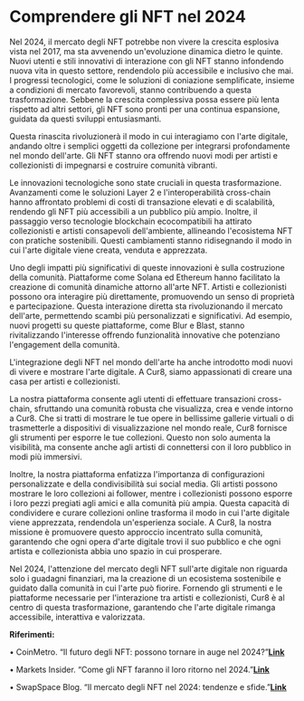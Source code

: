 # Comprendere gli NFT nel 2024

Nel 2024, il mercato degli NFT potrebbe non vivere la crescita esplosiva vista nel 2017, ma sta avvenendo un'evoluzione dinamica dietro le quinte. Nuovi utenti e stili innovativi di interazione con gli NFT stanno infondendo nuova vita in questo settore, rendendolo più accessibile e inclusivo che mai. I progressi tecnologici, come le soluzioni di coniazione semplificate, insieme a condizioni di mercato favorevoli, stanno contribuendo a questa trasformazione. Sebbene la crescita complessiva possa essere più lenta rispetto ad altri settori, gli NFT sono pronti per una continua espansione, guidata da questi sviluppi entusiasmanti.

Questa rinascita rivoluzionerà il modo in cui interagiamo con l'arte digitale, andando oltre i semplici oggetti da collezione per integrarsi profondamente nel mondo dell'arte. Gli NFT stanno ora offrendo nuovi modi per artisti e collezionisti di impegnarsi e costruire comunità vibranti.

Le innovazioni tecnologiche sono state cruciali in questa trasformazione. Avanzamenti come le soluzioni Layer 2 e l'interoperabilità cross-chain hanno affrontato problemi di costi di transazione elevati e di scalabilità, rendendo gli NFT più accessibili a un pubblico più ampio. Inoltre, il passaggio verso tecnologie blockchain ecocompatibili ha attirato collezionisti e artisti consapevoli dell'ambiente, allineando l'ecosistema NFT con pratiche sostenibili. Questi cambiamenti stanno ridisegnando il modo in cui l'arte digitale viene creata, venduta e apprezzata.

Uno degli impatti più significativi di queste innovazioni è sulla costruzione della comunità. Piattaforme come Solana ed Ethereum hanno facilitato la creazione di comunità dinamiche attorno all'arte NFT. Artisti e collezionisti possono ora interagire più direttamente, promuovendo un senso di proprietà e partecipazione. Questa interazione diretta sta rivoluzionando il mercato dell'arte, permettendo scambi più personalizzati e significativi. Ad esempio, nuovi progetti su queste piattaforme, come Blur e Blast, stanno rivitalizzando l'interesse offrendo funzionalità innovative che potenziano l'engagement della comunità.

L'integrazione degli NFT nel mondo dell'arte ha anche introdotto modi nuovi di vivere e mostrare l'arte digitale. A Cur8, siamo appassionati di creare una casa per artisti e collezionisti.

La nostra piattaforma consente agli utenti di effettuare transazioni cross-chain, sfruttando una comunità robusta che visualizza, crea e vende intorno a Cur8. Che si tratti di mostrare le tue opere in bellissime gallerie virtuali o di trasmetterle a dispositivi di visualizzazione nel mondo reale, Cur8 fornisce gli strumenti per esporre le tue collezioni. Questo non solo aumenta la visibilità, ma consente anche agli artisti di connettersi con il loro pubblico in modi più immersivi.

Inoltre, la nostra piattaforma enfatizza l'importanza di configurazioni personalizzate e della condivisibilità sui social media. Gli artisti possono mostrare le loro collezioni ai follower, mentre i collezionisti possono esporre i loro pezzi pregiati agli amici e alla comunità più ampia. Questa capacità di condividere e curare collezioni online trasforma il modo in cui l'arte digitale viene apprezzata, rendendola un'esperienza sociale. A Cur8, la nostra missione è promuovere questo approccio incentrato sulla comunità, garantendo che ogni opera d'arte digitale trovi il suo pubblico e che ogni artista e collezionista abbia uno spazio in cui prosperare.

Nel 2024, l'attenzione del mercato degli NFT sull'arte digitale non riguarda solo i guadagni finanziari, ma la creazione di un ecosistema sostenibile e guidato dalla comunità in cui l'arte può fiorire. Fornendo gli strumenti e le piattaforme necessarie per l'interazione tra artisti e collezionisti, Cur8 è al centro di questa trasformazione, garantendo che l'arte digitale rimanga accessibile, interattiva e valorizzata.

**Riferimenti:**

• CoinMetro. “Il futuro degli NFT: possono tornare in auge nel 2024?”[**Link**](https://coinmetro.com/blog/future-of-nfts-2024/)

• Markets Insider. “Come gli NFT faranno il loro ritorno nel 2024.”[**Link**](https://markets.businessinsider.com/news/how-nfts-will-make-a-comeback-in-2024-2023-12)

• SwapSpace Blog. “Il mercato degli NFT nel 2024: tendenze e sfide.”[**Link**](https://swapspace.co/blog/nft-market-2024-trends-and-challenges)